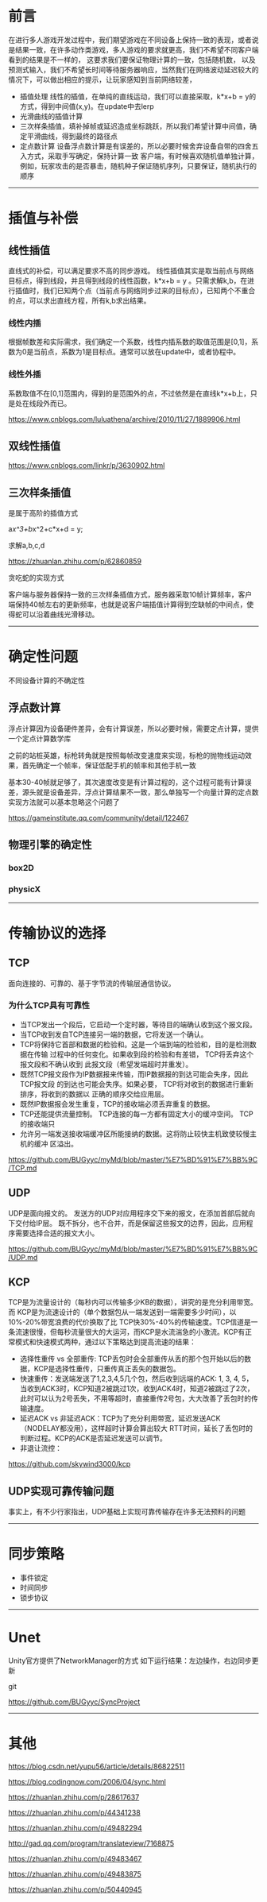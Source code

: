 
# 前言

在进行多人游戏开发过程中，我们期望游戏在不同设备上保持一致的表现，或者说是结果一致，在许多动作类游戏，多人游戏的要求就更高，我们不希望不同客户端看到的结果是不一样的，
这要求我们要保证物理计算的一致，包括随机数，
以及预测式输入，我们不希望长时间等待服务器响应，当然我们在网络波动延迟较大的情况下，可以做出相应的提示，让玩家感知到当前网络较差，

- 插值处理
线性的插值，在单纯的直线运动，我们可以直接采取，k*x+b = y的方式，得到中间值(x,y)。在update中去lerp
- 光滑曲线的插值计算
- 三次样条插值，填补掉帧或延迟造成坐标跳跃，所以我们希望计算中间值，确定平滑曲线，得到最终的路径点
- 定点数计算
设备浮点数计算是有误差的，所以必要时候舍弃设备自带的四舍五入方式，采取手写确定，保持计算一致
客户端，有时候喜欢随机值单独计算，例如，玩家攻击的是否暴击，随机种子保证随机序列，只要保证，随机执行的顺序


---

# 插值与补偿

## 线性插值

直线式的补偿，可以满足要求不高的同步游戏。
线性插值其实是取当前点与网络目标点，得到线段，并且得到线段的线性函数，k*x+b = y 。只需求解k,b，在进行插值时，我们已知两个点（当前点与网络同步过来的目标点），已知两个不重合的点，可以求出直线方程，所有k,b求出结果。


### 线性内插

根据帧数差和实际需求，我们确定一个系数，线性内插系数的取值范围是[0,1]，系数为0是当前点，系数为1是目标点。通常可以放在update中，或者协程中。


### 线性外插

系数取值不在[0,1]范围内，得到的是范围外的点，不过依然是在直线k*x+b上，只是处在线段外而已。


https://www.cnblogs.com/luluathena/archive/2010/11/27/1889906.html


## 双线性插值

https://www.cnblogs.com/linkr/p/3630902.html


## 三次样条插值

是属于高阶的插值方式

a*x^3+b*x^2+c*x+d = y;

求解a,b,c,d

https://zhuanlan.zhihu.com/p/62860859

贪吃蛇的实现方式

客户端与服务器保持一致的三次样条插值方式，服务器采取10帧计算频率，客户端保持40帧左右的更新频率，也就是说客户端插值计算得到空缺帧的中间点，使得蛇可以沿着曲线光滑移动。

---
# 确定性问题

不同设备计算的不确定性

## 浮点数计算

浮点计算因为设备硬件差异，会有计算误差，所以必要时候，需要定点计算，提供一个定点计算数学库

之前的站桩英雄，标枪转角就是按照每帧改变速度来实现，标枪的抛物线运动效果，首先确定一个帧率，保证低配手机的帧率和其他手机一致

基本30-40帧就足够了，其次速度改变是有计算过程的，这个过程可能有计算误差，源头就是设备差异，浮点计算结果不一致，那么单独写一个向量计算的定点数实现方法就可以基本忽略这个问题了

https://gameinstitute.qq.com/community/detail/122467

## 物理引擎的确定性

### box2D

### physicX

---
# 传输协议的选择

## TCP

面向连接的、可靠的、基于字节流的传输层通信协议。

### 为什么TCP具有可靠性

- 当TCP发出一个段后，它启动一个定时器，等待目的端确认收到这个报文段。
- 当TCP收到发自TCP连接另一端的数据，它将发送一个确认。
- TCP将保持它首部和数据的检验和。这是一个端到端的检验和，目的是检测数据在传输
过程中的任何变化。如果收到段的检验和有差错， TCP将丢弃这个报文段和不确认收到
此报文段（希望发端超时并重发）。
- 既然TCP报文段作为IP数据报来传输，而IP数据报的到达可能会失序，因此 TCP报文段
的到达也可能会失序。如果必要， TCP将对收到的数据进行重新排序，将收到的数据以
正确的顺序交给应用层。
-  既然IP数据报会发生重复，TCP的接收端必须丢弃重复的数据。
-  TCP还能提供流量控制。 TCP连接的每一方都有固定大小的缓冲空间。 TCP的接收端只
- 允许另一端发送接收端缓冲区所能接纳的数据。这将防止较快主机致使较慢主机的缓冲
区溢出。

https://github.com/BUGyyc/myMd/blob/master/%E7%BD%91%E7%BB%9C/TCP.md

## UDP
UDP是面向报文的。
发送方的UDP对应用程序交下来的报文，在添加首部后就向下交付给IP层。
既不拆分，也不合并，而是保留这些报文的边界，因此，应用程序需要选择合适的报文大小。

https://github.com/BUGyyc/myMd/blob/master/%E7%BD%91%E7%BB%9C/UDP.md

## KCP
TCP是为流量设计的（每秒内可以传输多少KB的数据），讲究的是充分利用带宽。而 KCP是为流速设计的（单个数据包从一端发送到一端需要多少时间），以10%-20%带宽浪费的代价换取了比 TCP快30%-40%的传输速度。TCP信道是一条流速很慢，但每秒流量很大的大运河，而KCP是水流湍急的小激流。KCP有正常模式和快速模式两种，通过以下策略达到提高流速的结果：

- 选择性重传 vs 全部重传: TCP丢包时会全部重传从丢的那个包开始以后的数据，KCP是选择性重传，只重传真正丢失的数据包。
- 快速重传：发送端发送了1,2,3,4,5几个包，然后收到远端的ACK: 1, 3, 4, 5，当收到ACK3时，KCP知道2被跳过1次，收到ACK4时，知道2被跳过了2次，此时可以认为2号丢失，不用等超时，直接重传2号包，大大改善了丢包时的传输速度。
- 延迟ACK vs 非延迟ACK：TCP为了充分利用带宽，延迟发送ACK（NODELAY都没用），这样超时计算会算出较大 RTT时间，延长了丢包时的判断过程。KCP的ACK是否延迟发送可以调节。
- 非退让流控：

https://github.com/skywind3000/kcp

## UDP实现可靠传输问题

事实上，有不少行家指出，UDP基础上实现可靠传输存在许多无法预料的问题


---

# 同步策略

- 事件锁定
- 时间同步
- 锁步协议

---

# Unet
Unity官方提供了NetworkManager的方式
如下运行结果：左边操作，右边同步更新

git

https://github.com/BUGyyc/SyncProject

---


# 其他

https://blog.csdn.net/yupu56/article/details/86822511

https://blog.codingnow.com/2006/04/sync.html

https://zhuanlan.zhihu.com/p/28617637

https://zhuanlan.zhihu.com/p/44341238

https://zhuanlan.zhihu.com/p/49482294

http://gad.qq.com/program/translateview/7168875

https://zhuanlan.zhihu.com/p/49483467

https://zhuanlan.zhihu.com/p/49483875


https://zhuanlan.zhihu.com/p/50440945